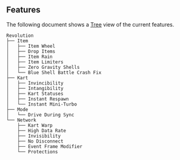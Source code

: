 ## Features
The following document shows a [Tree](https://tree.nathanfriend.io/?s=(%27opt7s!(%27fancy!true~fullPath4~trailingSlash4~rootDot4)~9(%279%27Revolut7.80Wheel*Drop%208s0Rain0LimiOrs*Zero%20GravityUhells*Blu5Shell%20Battl5Crash%20Fix.KartJvinc2Intang2VStatuses6Respawn6Mini-Turbo.Mode*Driv5DuringUync.Network*VWarp*HighQata%20RaOJvis2NoQisconnect*Even3Fram5Modifier*ProOct7s%27)~vers7!%271%27)*.A.%5CnA0*8%202ibility*3t%204!false5e%206Jstan37ion8IOm9source!A%20%20J*InOteQ%20DU%20SVKar3%01VUQOJA987654320.*) view of the current features.
```
Revolution
├── Item
│   ├── Item Wheel
│   ├── Drop Items
│   ├── Item Rain
│   ├── Item Limiters
│   ├── Zero Gravity Shells
│   └── Blue Shell Battle Crash Fix
├── Kart
│   ├── Invincibility
│   ├── Intangibility
│   ├── Kart Statuses
│   ├── Instant Respawn
│   └── Instant Mini-Turbo
├── Mode
│   └── Drive During Sync
└── Network
    ├── Kart Warp
    ├── High Data Rate
    ├── Invisibility
    ├── No Disconnect
    ├── Event Frame Modifier
    └── Protections
```